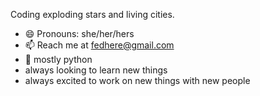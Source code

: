 Coding exploding stars and living cities. 
- 😄 Pronouns: she/her/hers 
- 📫 Reach me at fedhere@gmail.com
- 🐍 mostly python
- always looking to learn new things
- always excited to work on new things with new people



<!--
**fedhere/fedhere** is a ✨ _special_ ✨ repository because its `README.md` (this file) appears on your GitHub profile.
![ ](bg.jpg)

Here are some ideas to get you started:
- 🌱 Always trying to learn new things 
- 🔭 I’m currently working on ...
- 👯 I’m looking to collaborate on ...
- 🤔 I’m looking for help with ...
- 💬 Ask me about ...
- ⚡ Fun fact: ...
-->
